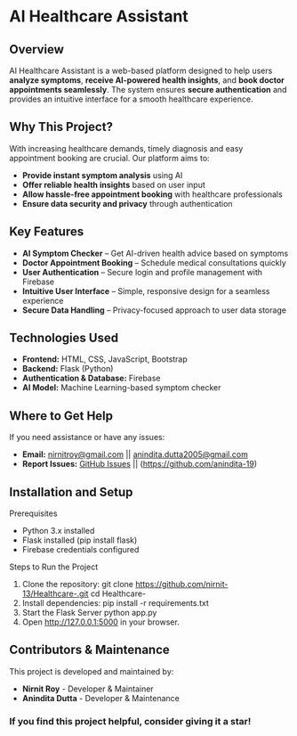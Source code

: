 # AI Healthcare Assistant  

## Overview  
AI Healthcare Assistant is a web-based platform designed to help users **analyze symptoms**, **receive AI-powered health insights**, and **book doctor appointments seamlessly**. The system ensures **secure authentication** and provides an intuitive interface for a smooth healthcare experience.  

## Why This Project?  
With increasing healthcare demands, timely diagnosis and easy appointment booking are crucial. Our platform aims to:  
- **Provide instant symptom analysis** using AI  
- **Offer reliable health insights** based on user input  
- **Allow hassle-free appointment booking** with healthcare professionals  
- **Ensure data security and privacy** through authentication  

## Key Features  
- **AI Symptom Checker** – Get AI-driven health advice based on symptoms  
- **Doctor Appointment Booking** – Schedule medical consultations quickly  
- **User Authentication** – Secure login and profile management with Firebase  
- **Intuitive User Interface** – Simple, responsive design for a seamless experience  
- **Secure Data Handling** – Privacy-focused approach to user data storage  

## Technologies Used  
- **Frontend:** HTML, CSS, JavaScript, Bootstrap  
- **Backend:** Flask (Python)  
- **Authentication & Database:** Firebase  
- **AI Model:** Machine Learning-based symptom checker  

## Where to Get Help  
If you need assistance or have any issues:  
- **Email:** nirnitroy@gmail.com || anindita.dutta2005@gmail.com  
- **Report Issues:** [GitHub Issues](https://github.com/nirnit-13) || (https://github.com/anindita-19)   

## Installation and Setup
Prerequisites
- Python 3.x installed
- Flask installed (pip install flask)
- Firebase credentials configured

Steps to Run the Project
1. Clone the repository:
  git clone https://github.com/nirnit-13/Healthcare-.git
  cd Healthcare-
2. Install dependencies:
  pip install -r requirements.txt
3. Start the Flask Server
  python app.py
4. Open http://127.0.0.1:5000 in your browser.

## Contributors & Maintenance  
This project is developed and maintained by:  
- **Nirnit Roy** - Developer & Maintainer  
- **Anindita Dutta** - Developer & Maintenance  

### If you find this project helpful, consider giving it a **star**!
